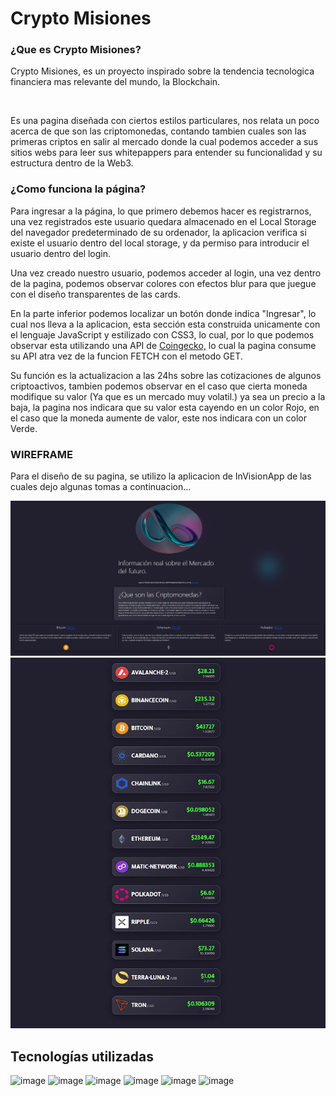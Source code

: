 <h1>Crypto Misiones</h1>
<h3>¿Que es Crypto Misiones?</h3>
<p>Crypto Misiones, es un proyecto inspirado sobre la tendencia tecnologica financiera mas relevante del mundo, la Blockchain.</p>
<br>
<p>Es una pagina diseñada con ciertos estilos particulares, nos relata un poco acerca de que son las criptomonedas, contando tambien cuales son las primeras criptos en salir al mercado donde la cual podemos acceder a sus sitios webs para leer sus whitepappers para entender su funcionalidad y su estructura dentro de la Web3.</p>

<h3>¿Como funciona la página?</h3>
<p>Para ingresar a la página, lo que primero debemos hacer es registrarnos, una vez registrados este usuario quedara almacenado en el Local Storage del navegador predeterminado de su ordenador, la aplicacion verifica si existe el usuario dentro del local storage, y da permiso para introducir el usuario dentro del login.</p>
<p>Una vez creado nuestro usuario, podemos acceder al login, una vez dentro de la pagina, podemos observar colores con efectos blur para que juegue con el diseño transparentes de las cards.</p>
<p>En la parte inferior podemos localizar un botón donde indica "Ingresar", lo cual nos lleva a la aplicacion, esta sección esta construida unicamente con el lenguaje JavaScript y estilizado con CSS3, lo cual, por lo que podemos observar esta utilizando una API de <a href="https://www.coingecko.com/api/documentation">Coingecko,</a> lo cual la pagina consume su API atra vez de la funcion FETCH con el metodo GET.</p>
<p>Su función es la actualizacion a las 24hs sobre las cotizaciones de algunos criptoactivos, tambien podemos observar en el caso que cierta moneda modifique su valor (Ya que es un mercado muy volatil.) ya sea un precio a la baja, la pagina nos indicara que su valor esta cayendo en un color Rojo, en el caso que la moneda aumente de valor, este nos indicara con un color Verde.</p>

<h3>WIREFRAME</h3>

<p>Para el diseño de su pagina, se utilizo la aplicacion de InVisionApp de las cuales dejo algunas tomas a continuacion...</p>
<img src="./wireframe/wireframe5.jpg" alt="">
<img src="./wireframe/wireframe6.jpg" alt="">

## Tecnologías utilizadas
![image](https://img.shields.io/badge/InVision-FF3366?style=for-the-badge&logo=InVision&logoColor=white)
![image](https://img.shields.io/badge/Bootstrap-563D7C?style=for-the-badge&logo=bootstrap&logoColor=white)
![image](https://img.shields.io/badge/Visual_Studio_Code-0078D4?style=for-the-badge&logo=visual%20studio%20code&logoColor=white)
![image](https://img.shields.io/badge/HTML5-E34F26?style=for-the-badge&logo=html5&logoColor=white)
![image](https://img.shields.io/badge/CSS3-1572B6?style=for-the-badge&logo=css3&logoColor=white)
![image](https://img.shields.io/badge/JavaScript-323330?style=for-the-badge&logo=javascript&logoColor=F7DF1E)
